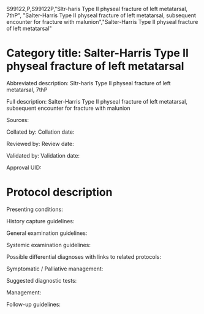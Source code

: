 S99122,P,S99122P,"Sltr-haris Type II physeal fracture of left metatarsal, 7thP", "Salter-Harris Type II physeal fracture of left metatarsal, subsequent encounter for fracture with malunion","Salter-Harris Type II physeal fracture of left metatarsal"
# Category title: Salter-Harris Type II physeal fracture of left metatarsal

Abbreviated description: Sltr-haris Type II physeal fracture of left metatarsal, 7thP

Full description: Salter-Harris Type II physeal fracture of left metatarsal, subsequent encounter for fracture with malunion

Sources:

Collated by:
Collation date:

Reviewed by:
Review date:

Validated by:
Validation date:

Approval UID:

# Protocol description

Presenting conditions:

History capture guidelines:

General examination guidelines:

Systemic examination guidelines:

Possible differential diagnoses with links to related protocols:

Symptomatic / Palliative management:

Suggested diagnostic tests:

Management:

Follow-up guidelines:
